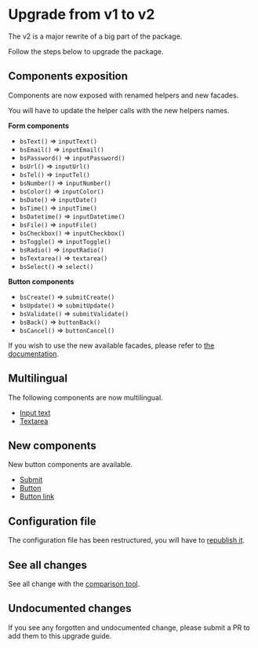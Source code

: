 # Upgrade from v1 to v2

The v2 is a major rewrite of a big part of the package.

Follow the steps below to upgrade the package.

## Components exposition

Components are now exposed with renamed helpers and new facades.

You will have to update the helper calls with the new helpers names.

**Form components**

* `bsText()` => `inputText()`
* `bsEmail()` => `inputEmail()`
* `bsPassword()` => `inputPassword()`
* `bsUrl()` => `inputUrl()`
* `bsTel()` => `inputTel()`
* `bsNumber()` => `inputNumber()`
* `bsColor()` => `inputColor()`
* `bsDate()` => `inputDate()`
* `bsTime()` => `inputTime()`
* `bsDatetime()` => `inputDatetime()`
* `bsFile()` => `inputFile()`
* `bsCheckbox()` => `inputCheckbox()`
* `bsToggle()` => `inputToggle()`
* `bsRadio()` => `inputRadio()`
* `bsTextarea()` => `textarea()`
* `bsSelect()` => `select()`

**Button components**

* `bsCreate()` => `submitCreate()`
* `bsUpdate()` => `submitUpdate()`
* `bsValidate()` => `submitValidate()`
* `bsBack()` => `buttonBack()`
* `bsCancel()` => `buttonCancel()`

If you wish to use the new available facades, please refer to [the documentation](../../docs/api/components.md).

## Multilingual

The following components are now multilingual.

* [Input text](../../docs/api/components.md#input-text)
* [Textarea](../../docs/api/components.md#textarea)

## New components

New button components are available.

* [Submit](../../docs/api/components.md#submit)
* [Button](../../docs/api/components.md#button)
* [Button link](../../docs/api/components.md#button-link)

## Configuration file

The configuration file has been restructured, you will have to [republish it](../../README.md#configuration).

## See all changes

See all change with the [comparison tool](https://github.com/Okipa/laravel-bootstrap-components/compare/1.0.10...2.0.0).

## Undocumented changes

If you see any forgotten and undocumented change, please submit a PR to add them to this upgrade guide.
